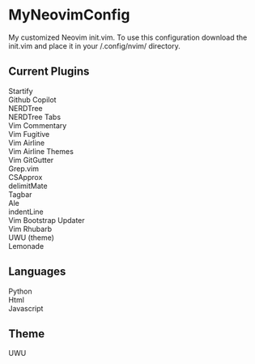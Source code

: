 # MyNeovimConfig
My customized Neovim init.vim.  To use this configuration download the init.vim and place it in your /.config/nvim/ directory.

## Current Plugins
Startify  
Github Copilot    
NERDTree  
NERDTree Tabs  
Vim Commentary  
Vim Fugitive  
Vim Airline  
Vim Airline Themes  
Vim GitGutter  
Grep.vim  
CSApprox  
delimitMate  
Tagbar  
Ale  
indentLine  
Vim Bootstrap Updater  
Vim Rhubarb  
UWU (theme)  
Lemonade  


## Languages
Python  
Html  
Javascript  


## Theme
UWU  
